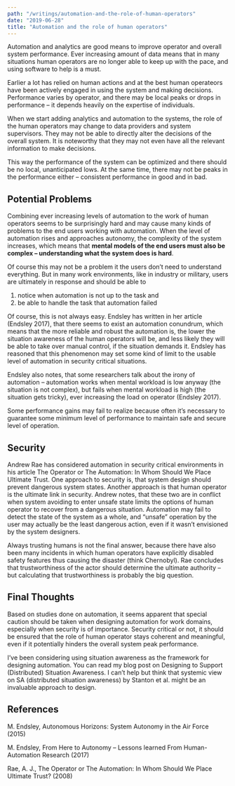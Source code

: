 ```yaml
---
path: "/writings/automation-and-the-role-of-human-operators"
date: "2019-06-28"
title: "Automation and the role of human operators"
---
```


Automation and analytics are good means to improve operator and overall system performance. Ever increasing amount of data means that in many situations human operators are no longer able to keep up with the pace, and using software to help is a must. 

Earlier a lot has relied on human actions and at the best human operateors have been actively engaged in using the system and making decisions. Performance varies by operator, and there may be local peaks or drops in performance – it depends heavily on the expertise of individuals. 

When we start adding analytics and automation to the systems, the role of the human operators may change to data providers and system supervisors. They may not be able to directly alter the decisions of the overall system. It is noteworthy that they may not even have all the relevant information to make decisions.

This way the performance of the system can be optimized and there should be no local, unanticipated lows. At the same time, there may not be peaks in the performance either – consistent performance in good and in bad.

## Potential Problems

Combining ever increasing levels of automation to the work of human operators seems to be surprisingly hard and may cause many kinds of problems to the end users working with automation. When the level of automation rises and approaches autonomy, the complexity of the system increases, which means that **mental models of the end users must also be complex – understanding what the system does is hard**.

Of course this may not be a problem it the users don’t need to understand everything. But in many work environments, like in industry or military, users are ultimately in response and should be able to

1. notice when automation is not up to the task and
2. be able to handle the task that automation failed
   
Of course, this is not always easy. Endsley has written in her article (Endsley 2017), that there seems to exist an automation conundrum, which means that the more reliable and robust the automation is, the lower the situation awareness of the human operators will be, and less likely they will be able to take over manual control, if the situation demands it. Endsley has reasoned that this phenomenon may set some kind of limit to the usable level of automation in security critical situations.

Endsley also notes, that some researchers talk about the irony of automation – automation works when mental workload is low anyway (the situation is not complex), but fails when mental workload is high (the situation gets tricky), ever increasing the load on operator (Endsley 2017).

Some performance gains may fail to realize because often it’s necessary to guarantee some minimum level of performance to maintain safe and secure level of operation.

## Security

Andrew Rae has considered automation in security critical environments in his article The Operator or The Automation: In Whom Should We Place Ultimate Trust. One approach to security is, that system design should prevent dangerous system states. Another approach is that human operator is the ultimate link in security. Andrew notes, that these two are in conflict when system avoiding to enter unsafe state limits the options of human operator to recover from a dangerous situation. Automation may fail to detect the state of the system as a whole, and “unsafe” operation by the user may actually be the least dangerous action, even if it wasn’t envisioned by the system designers.

Always trusting humans is not the final answer, because there have also been many incidents in which human operators have explicitly disabled safety features thus causing the disaster (think Chernobyl). Rae concludes that trustworthiness of the actor should determine the ultimate authority – but calculating that trustworthiness is probably the big question.

## Final Thoughts

Based on studies done on automation, it seems apparent that special caution should be taken when designing automation for work domains, especially when security is of importance. Security critical or not, it should be ensured that the role of human operator stays coherent and meaningful, even if it potentially hinders the overall system peak performance.

I’ve been considering using situation awareness as the framework for designing automation. You can read my blog post on Designing to Support (Distributed) Situation Awareness. I can’t help but think that systemic view on SA (distributed situation awareness) by Stanton et al. might be an invaluable approach to design.

## References

M. Endsley, Autonomous Horizons: System Autonomy in the Air Force (2015)

M. Endsley, From Here to Autonomy – Lessons learned From Human-Automation Research (2017)

Rae, A. J., The Operator or The Automation: In Whom Should We Place Ultimate Trust? (2008)